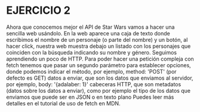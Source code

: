 # EJERCICIO 2
Ahora que conocemos mejor el API de Star Wars vamos a hacer una sencilla web usándolo. En la web aparece una caja de texto donde escribimos el nombre de un personaje (o parte del nombre) y un botón, al hacer click, nuestra web muestra debajo un listado con los personajes que coinciden con la búsqueda indicando su nombre y género.
Seguimos aprendiendo un poco de HTTP. Para poder hacer una petición compleja con fetch tenemos que pasar un segundo parámetro para establecer opciones, donde podemos indicar
el método, por ejemplo, method: 'POST' (por defecto es GET)
datos a enviar, que son los datos que enviamos al servidor, por ejemplo, body: '{adalaber: 1}'
cabeceras HTTP, que son metadatos (datos sobre los datos a enviar), como por ejemplo el tipo de los datos que enviamos que puede ser en JSON o en texto plano
Puedes leer más detalles en el tutorial de uso de fetch en MDN.